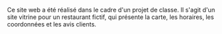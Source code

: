 Ce site web a été réalisé dans le cadre d'un projet de classe. Il s'agit d'un site vitrine pour un restaurant fictif, qui présente la carte, les horaires, les coordonnées et les avis clients.
